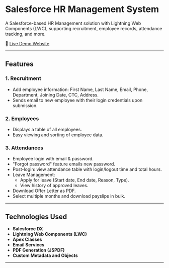 # Salesforce HR Management System

A Salesforce-based HR Management solution with Lightning Web Components (LWC), supporting recruitment, employee records, attendance tracking, and more.

🔗 [Live Demo Website](https://jayasagarmvn-dev-ed.develop.my.site.com/LWCAppvforcesite)

---

## Features

### 1. Recruitment
- Add employee information: First Name, Last Name, Email, Phone, Department, Joining Date, CTC, Address.
- Sends email to new employee with their login credentials upon submission.

### 2. Employees
- Displays a table of all employees.
- Easy viewing and sorting of employee data.

### 3. Attendances
- Employee login with email & password.
- "Forgot password" feature emails new password.
- Post-login: view attendance table with login/logout time and total hours.
- Leave Management:
  - Apply for leave (Start date, End date, Reason, Type).
  - View history of approved leaves.
- Download Offer Letter as PDF.
- Select multiple months and download payslips in bulk.

---

## Technologies Used

- **Salesforce DX**
- **Lightning Web Components (LWC)**
- **Apex Classes**
- **Email Services**
- **PDF Generation (JSPDF)**
- **Custom Metadata and Objects**

---
